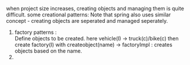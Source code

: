 when project size increases, creating objects and managing them is quite difficult.
some creational patterns: Note that spring also uses similar concept - creating objects are seperated and managed seperately.
1. factory patterns : <br>
Define objects to be created. here vehicle(I) -> truck(c)/bike(c)
then create factory(I) with createobject(name) -> factoryImpl : creates objects based on the name.
2. 